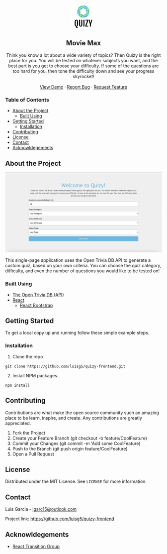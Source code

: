 <br />
<p align="center">
    <a href="#">
        <img src="./public/quizy_logo.png" alt="Logo" width="80" height="80" />
    </a>
    <h2 align="center">Movie Max</h3>
    <p align="center">
        Think you know a lot about a wide variety of topics? Then Quizy is the right place for you. You will be tested on whatever subjects you want, and the best part is you get to choose your difficulty. If some of the questions are too hard for you, then tone the difficulty down and see your progress skyrocket!
        <br />
        <br />
        <a href="https://quizy.lgarcia.us">View Demo</a>
        ·
        <a href="https://github.com/luisg5/quizy-frontend/issues">Report Bug</a>
        ·
        <a href="https://github.com/luisg5/quizy-frontend/issues">Request Feature</a>
    </p>
</p>

### Table of Contents

- [About the Project](#about-the-project)
  - [Built Using](#built-using)
- [Getting Started](#getting-started)
  - [Installation](#installation)
- [Contributing](#contributing)
- [License](#license)
- [Contact](#contact)
- [Acknowldegements](#acknowldegements)

## About the Project

![Movie Max Screenshot](public/quizy_home.png)

This single-page application uses the Open Trivia DB API to generate a custom quiz, based on your own criteria. You can choose the quiz category, difficulty, and even the number of questions you would like to be tested on!

### Built Using

- [The Open Trivia DB (API)](https://opentdb.com/)
- [React](https://reactjs.org)
  - [React Bootstrap](https://react-bootstrap.github.io)

## Getting Started

To get a local copy up and running follow these simple example steps.

### Installation

1. Clone the repo

```
git clone https://github.com/luisg5/quizy-frontend.git
```

2. Install NPM packages.

```
npm install
```

## Contributing

Contributions are what make the open source community such an amazing place to be learn, inspire, and create. Any contributions are greatly appreciated.

1. Fork the Project
2. Create your Feature Branch (git checkout -b feature/CoolFeature)
3. Commit your Changes (git commit -m 'Add some CoolFeature)
4. Push to the Branch (git push origin feature/CoolFeature)
5. Open a Pull Request

## License

Distributed under the MIT License. See `LICENSE` for more information.

## Contact

Luis Garcia - lgarc15@outlook.com

Project link: https://github.com/luisg5/quizy-frontend

## Acknowldegements

- [React Transition Group](http://reactcommunity.org/react-transition-group/css-transition)
